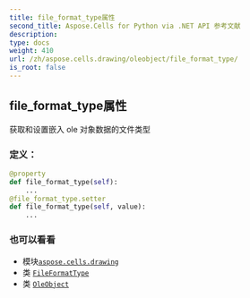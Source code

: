```yaml
---
title: file_format_type属性
second_title: Aspose.Cells for Python via .NET API 参考文献
description:
type: docs
weight: 410
url: /zh/aspose.cells.drawing/oleobject/file_format_type/
is_root: false
---
```

## file_format_type属性

获取和设置嵌入 ole 对象数据的文件类型
### 定义：
```python
@property
def file_format_type(self):
    ...
@file_format_type.setter
def file_format_type(self, value):
    ...
```

### 也可以看看
* 模块[`aspose.cells.drawing`](../../)
* 类 [`FileFormatType`](/cells/python-net/zh/aspose.cells/fileformattype)
* 类 [`OleObject`](/cells/python-net/zh/aspose.cells.drawing/oleobject)
